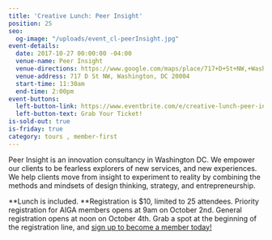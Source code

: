 ```yaml
---
title: 'Creative Lunch: Peer Insight'
position: 25
seo:
  og-image: "/uploads/event_cl-peerInsight.jpg"
event-details:
  date: 2017-10-27 00:00:00 -04:00
  venue-name: Peer Insight
  venue-directions: https://www.google.com/maps/place/717+D+St+NW,+Washington,+DC+20004/@38.8950116,-77.0249414,17z/data=!3m1!4b1!4m5!3m4!1s0x89b7b7900f9fb7ef:0xb9dbd8186b80ce1!8m2!3d38.8950116!4d-77.0227527
  venue-address: 717 D St NW, Washington, DC 20004
  start-time: 11:30am
  end-time: 2:00pm
event-buttons:
  left-button-link: https://www.eventbrite.com/e/creative-lunch-peer-insight-tickets-38470367906
  left-button-text: Grab Your Ticket!
is-sold-out: true
is-friday: true
category: tours , member-first
---
```


Peer Insight is an innovation consultancy in Washington DC. We empower our clients to be fearless explorers of new services, and new experiences. We help clients move from insight to experiment to reality by combining the methods and mindsets of design thinking, strategy, and entrepreneurship.

\*\*Lunch is included. \*\*Registration is $10, limited to 25 attendees. Priority registration for AIGA members opens at 9am on October 2nd. General registration opens at noon on October 4th. Grab a spot at the beginning of the registration line, and [sign up to become a member today!](http://www.aiga.org/join)